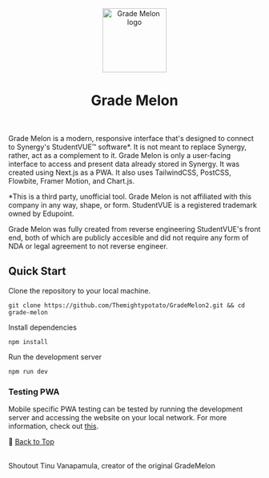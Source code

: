 <div align="center">
    <img src="https://raw.githubusercontent.com/tinuh/grade-melon/master/public/assets/logo.png" width="128" alt="Grade Melon logo">
  <h1>Grade Melon</h1>
</div>
<br>

Grade Melon is a modern, responsive interface that's designed to connect to Synergy's StudentVUE™ software*. It is not meant to replace Synergy, rather, act as a complement to it. Grade Melon is only a user-facing interface to access and present data already stored in Synergy. 
It was created using Next.js as a PWA. It also uses TailwindCSS, PostCSS, Flowbite, Framer Motion, and Chart.js.

*This is a third party, unofficial tool. Grade Melon is not affiliated with this company in any way, shape, or form. StudentVUE is a registered trademark owned by Edupoint.

Grade Melon was fully created from reverse engineering StudentVUE's front end, both of which are publicly accesible and did not require any form of NDA or legal agreement to not reverse engineer.

## Quick Start
Clone the repository to your local machine.
```
git clone https://github.com/Themightypotato/GradeMelon2.git && cd grade-melon
```
Install dependencies
```
npm install
```
Run the development server
```
npm run dev
```
### Testing PWA
Mobile specific PWA testing can be tested by running the development server and accessing the website on your local network. For more information, check out [this](https://stackoverflow.com/questions/19482164/how-can-i-access-localhost-from-another-computer-in-the-same-network).

🔼 [Back to Top](#readme)

<br>
<p1>Shoutout Tinu Vanapamula, creator of the original GradeMelon</p1>